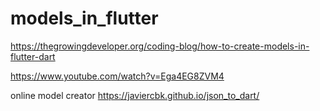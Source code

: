 # models_in_flutter


https://thegrowingdeveloper.org/coding-blog/how-to-create-models-in-flutter-dart

https://www.youtube.com/watch?v=Ega4EG8ZVM4


online model creator
https://javiercbk.github.io/json_to_dart/
